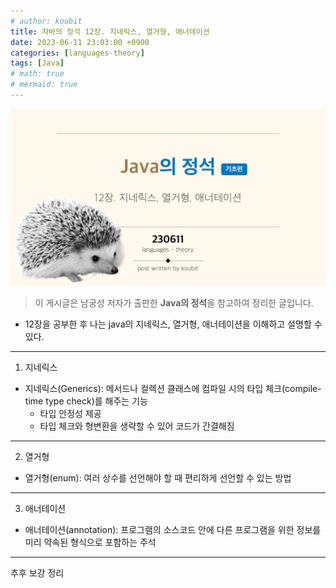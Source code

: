 ```yaml
---
# author: koubit
title: 자바의 정석 12장. 지네릭스, 열거형, 애너테이션
date: 2023-06-11 23:03:00 +0900
categories: [languages-theory]
tags: [Java]
# math: true
# mermaid: true
---
```


![슬라이드1](/assets/img/computer-science/languages/theory/20230611-slide1.png)

> 이 게시글은 남궁성 저자가 출판한 **Java의 정석**을 참고하여 정리한 글입니다.

* 12장을 공부한 후 나는 java의 지네릭스, 열거형, 애너테이션을 이해하고 설명할 수 있다.

* * *

1. 지네릭스
* 지네릭스(Generics): 메서드나 컬렉션 클래스에 컴파일 시의 타입 체크(compile-time type check)를 해주는 기능
    * 타입 안정성 제공
    * 타입 체크와 형변환을 생략할 수 있어 코드가 간결해짐
 
* * *

2. 열거형
* 열거형(enum): 여러 상수를 선언해야 할 때 편리하게 선언할 수 있는 방법

* * * 

3. 애너테이션
* 애너테이션(annotation): 프로그램의 소스코드 안에 다른 프로그램을 위한 정보를 미리 약속된 형식으로 포함하는 주석

* * *

추후 보강 정리
